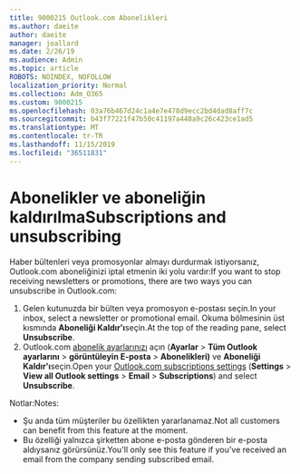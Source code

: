 ```yaml
---
title: 9000215 Outlook.com Abonelikleri
ms.author: daeite
author: daeite
manager: joallard
ms.date: 2/26/19
ms.audience: Admin
ms.topic: article
ROBOTS: NOINDEX, NOFOLLOW
localization_priority: Normal
ms.collection: Adm_O365
ms.custom: 9000215
ms.openlocfilehash: 03a76b467d24c1a4e7e478d9ecc2bd4dad8aff7c
ms.sourcegitcommit: b43f77221f47b50c41197a448a9c26c423ce1ad5
ms.translationtype: MT
ms.contentlocale: tr-TR
ms.lasthandoff: 11/15/2019
ms.locfileid: "36511831"
---
```

# <a name="subscriptions-and-unsubscribing"></a><span data-ttu-id="e2fab-102">Abonelikler ve aboneliğin kaldırılma</span><span class="sxs-lookup"><span data-stu-id="e2fab-102">Subscriptions and unsubscribing</span></span>

<span data-ttu-id="e2fab-103">Haber bültenleri veya promosyonlar almayı durdurmak istiyorsanız, Outlook.com aboneliğinizi iptal etmenin iki yolu vardır:</span><span class="sxs-lookup"><span data-stu-id="e2fab-103">If you want to stop receiving newsletters or promotions, there are two ways you can unsubscribe in Outlook.com:</span></span>

1. <span data-ttu-id="e2fab-104">Gelen kutunuzda bir bülten veya promosyon e-postası seçin.</span><span class="sxs-lookup"><span data-stu-id="e2fab-104">In your inbox, select a newsletter or promotional email.</span></span> <span data-ttu-id="e2fab-105">Okuma bölmesinin üst kısmında **Aboneliği Kaldır'ı**seçin.</span><span class="sxs-lookup"><span data-stu-id="e2fab-105">At the top of the reading pane, select **Unsubscribe**.</span></span>
2. <span data-ttu-id="e2fab-106">Outlook.com [abonelik ayarlarınızı](https://outlook.live.com/mail/options/mail/brandsSubscriptions) açın (**Ayarlar** > **Tüm Outlook ayarlarını** > **görüntüleyin E-posta** > **Abonelikleri)** ve **Aboneliği Kaldır'ı**seçin.</span><span class="sxs-lookup"><span data-stu-id="e2fab-106">Open your [Outlook.com subscriptions settings](https://outlook.live.com/mail/options/mail/brandsSubscriptions) (**Settings** > **View all Outlook settings** > **Email** > **Subscriptions**) and select **Unsubscribe**.</span></span>

<span data-ttu-id="e2fab-107">Notlar:</span><span class="sxs-lookup"><span data-stu-id="e2fab-107">Notes:</span></span>

- <span data-ttu-id="e2fab-108">Şu anda tüm müşteriler bu özellikten yararlanamaz.</span><span class="sxs-lookup"><span data-stu-id="e2fab-108">Not all customers can benefit from this feature at the moment.</span></span>
- <span data-ttu-id="e2fab-109">Bu özelliği yalnızca şirketten abone e-posta gönderen bir e-posta aldıysanız görürsünüz.</span><span class="sxs-lookup"><span data-stu-id="e2fab-109">You'll only see this feature if you've received an email from the company sending subscribed email.</span></span>